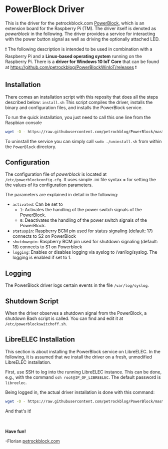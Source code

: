 PowerBlock Driver
=================

This is the driver for the petrockblock.com [PowerBlock](https://blog.petrockblock.com/powerblock-raspberry-pi-power-switch/), 
which is an extension board for the Raspberry Pi (TM). The driver itself is denoted as _powerblock_ in the following. The 
driver provides a service for interacting with the power button signal as well as driving the optionally attached LED.

:exclamation: The following description is intended to be used in combination with a Raspberry Pi and a 
**Linux-based operating system** running on the Raspberry Pi. There is a **driver for Windows 10 IoT Core** that can be 
found at https://github.com/petrockblog/PowerBlockWinIoT/releases :exclamation:


## Installation

There comes an installation script with this reposity that does all the steps described below: `install.sh` This script 
compiles the driver, installs the binary and configuration files, and installs the PowerBlock service. 

To run the quick installation, you just need to call this one line from the Raspbian console

```bash
wget -O - https://raw.githubusercontent.com/petrockblog/PowerBlock/master/install.sh | sudo bash
```

To uninstall the service you can simply call `sudo ./uninstall.sh` from within the `PowerBlock` directory.


## Configuration

The configuration file of _powerblock_ is located at ```/etc/powerblockconfig.cfg```. It uses simple .ini file syntax <key>=<value> for setting the the values of its configuration parameters.

The parameters are explained in detail in the following:

 - ```activated```: Can be set to
     + ```1```: Activates the handling of the power switch signals of the PowerBlock.
     + ```0```: Deactivates the handling of the power switch signals of the PowerBlock.
 - ```statuspin```: Raspberry BCM pin used for status signaling (default: 17) connects to S2 on PowerBlock
 - ```shutdownpin```: Raspberry BCM pin used for shutdown signaling (default: 18) connects to S1 on Powerblock
 - ```logging```: Enables or disables logging via syslog to /var/log/syslog. The logging is enabled if set to 1.

## Logging

The PowerBlock driver logs certain events in the file `/var/log/syslog`.

## Shutdown Script

When the driver observes a shutdown signal from the PowerBlock, a shutdown Bash script is called. You can find and edit 
it at `/etc/powerblockswitchoff.sh`.


## LibreELEC Installation

This section is about installing the PowerBlock service on LibreELEC. In the following, it is assumed that we install the driver on a fresh, unmodified LibreELEC installation.

First, use SSH to log into the running LibreELEC instance. This can be done, e.g., with the command `ssh root@IP_OF_LIBREELEC`. The default password is `libreelec`. 

Being logged in, the actual driver installation is done with this command: 

```bash
wget -O - https://raw.githubusercontent.com/petrockblog/PowerBlock/master/install_libreelec.sh | bash
```

And that's it!


<br><br>
__Have fun!__

-Florian [petrockblock.com](http://blog.petrockblock.com)
